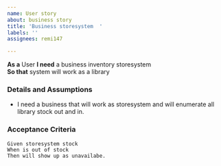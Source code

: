 ```yaml
---
name: User story
about: business story
title: 'Business storesystem  '
labels: ''
assignees: remi147

---
```


**As a** User 
 **I need** a business inventory storesystem  
 **So that** system will work as a library  
   
 ### Details and Assumptions
 * I need a business that will work as storesystem and will enumerate all library stock out and in.
   
 ### Acceptance Criteria  
   
 ```gherkin
 Given storesystem stock
 When is out of stock 
 Then will show up as unavailabe.
 ```
